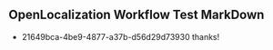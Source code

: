 ## OpenLocalization Workflow Test MarkDown
* 21649bca-4be9-4877-a37b-d56d29d73930 thanks!

<!--HONumber=Aug16_HO4-->


